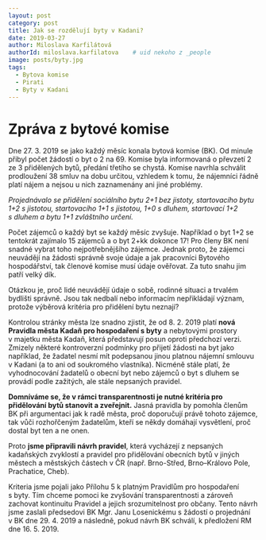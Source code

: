 ```yaml
---
layout: post
category: post
title: Jak se rozdělují byty v Kadani?  
date: 2019-03-27
author: Miloslava Karfilátová
authorId: miloslava.karfilatova    # uid nekoho z _people
image: posts/byty.jpg
tags:
  - Bytova komise
  - Pirati
  - Byty v Kadani
---
```


# Zpráva z bytové komise 

Dne 27. 3. 2019 se jako každý měsíc konala bytová komise (BK).
Od minule přibyl počet žádostí o byt o 2 na 69.
Komise byla informovaná o převzetí 2 ze 3 přidělených bytů, předání třetího se chystá. 
Komise navrhla schválit prodloužení 38 smluv na dobu určitou, vzhledem k tomu, že nájemníci řádně platí
nájem a nejsou u nich zaznamenány ani jiné problémy.

*Projednávalo se přidělení sociálního bytu 2+1 bez jistoty, startovacího bytu 1+2 s jistotou,
startovacího 1+1 s jistotou, 1+0 s dluhem, startovací 1+2 s dluhem a bytu 1+1 zvláštního určení.* 

Počet zájemců o každý byt se každý měsíc zvyšuje. 
Například o byt 1+2 se tentokrát zajímalo 15 zájemců a o byt 2+kk dokonce 17!
Pro členy BK není snadné vybrat toho nejpotřebnějšího zájemce. Jednak proto, že zájemci neuvádějí na žádosti správně svoje údaje
a jak pracovníci Bytového hospodářství, tak členové komise musí údaje ověřovat. Za tuto snahu jim patří velký dík.

Otázkou je, proč lidé neuvádějí údaje o sobě, rodinné situaci a trvalém bydlišti správně. Jsou tak nedbalí nebo informacím
nepřikládají význam, protože výběrová kritéria pro přidělení bytu neznají?

Kontrolou stránky města lze snadno zjistit, že od 8. 2. 2019 platí **nová Pravidla města Kadaň pro hospodaření s byty** 
a nebytovými prostory v majetku města Kadaň, která představují posun oproti předchozí verzi. 
Zmizely některé kontroverzní podmínky pro přijetí žádosti na byt jako například, že žadatel nesmí mít podepsanou jinou platnou 
nájemní smlouvu v Kadani (a to ani od soukromého vlastníka). Nicméně stále platí, že vyhodnocování žadatelů o obecní byt nebo zájemců 
o byt s dluhem se provádí podle zažitých, ale stále nepsaných pravidel.

**Domníváme se, že v rámci transparentnosti je nutné kritéria pro přidělování bytů stanovit a zveřejnit.** 
Jasná pravidla by pomohla členům BK při argumentaci jak k radě města, proč doporučují právě tohoto zájemce, tak vůči rozhořčeným
žadatelům, kteří se někdy domáhají vysvětlení, proč dostal byt ten a ne onen.

Proto **jsme připravili návrh pravidel**, která vycházejí z nepsaných kadaňských zvyklostí a pravidel pro přidělování obecních bytů 
v jiných městech a městských částech v ČR (např. Brno-Střed, Brno–Královo Pole, Prachatice, Cheb). 

Kriteria jsme pojali jako Přílohu 5 k platným Pravidlům pro hospodaření s byty. 
Tím chceme pomoci ke zvyšování transparentnosti a zároveň zachovat kontinuitu Pravidel a jejich srozumitelnost pro občany.
Tento návrh jsme zaslali předsedovi BK Mgr. Janu Losenickému s žádostí o projednání v BK dne 29. 4. 2019 a následně, pokud návrh BK schválí, k předložení RM dne 16. 5. 2019.

